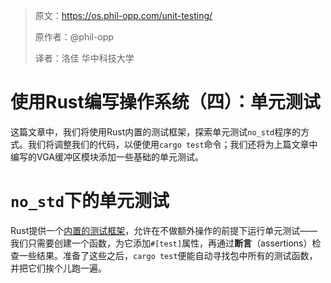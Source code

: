 > 原文：https://os.phil-opp.com/unit-testing/
>
> 原作者：@phil-opp
>
> 译者：洛佳  华中科技大学

# 使用Rust编写操作系统（四）：单元测试

这篇文章中，我们将使用Rust内置的测试框架，探索单元测试`no_std`程序的方式。我们将调整我们的代码，以便使用`cargo test`命令；我们还将为上篇文章中编写的VGA缓冲区模块添加一些基础的单元测试。

# `no_std`下的单元测试

Rust提供一个[内置的测试框架](https://doc.rust-lang.org/book/second-edition/ch11-00-testing.html)，允许在不做额外操作的前提下运行单元测试——我们只需要创建一个函数，为它添加`#[test]`属性，再通过**断言**（assertions）检查一些结果。准备了这些之后，`cargo test`便能自动寻找包中所有的测试函数，并把它们挨个儿跑一遍。


